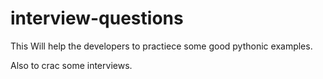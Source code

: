 # interview-questions

This Will help the developers to practiece some good pythonic examples.

Also to crac some interviews.

